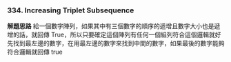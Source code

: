 ### 334. Increasing Triplet Subsequence
**解題思路**
給一個數字陣列，如果其中有三個數字的順序的遞增且數字大小也是遞增的話，就回傳 True，所以只要確定這個陣列有任何一個組列符合這個邏輯就好
先找到最左邊的數字，在用最左邊的數字來找到中間的數字，如果最後的數字能夠符合邏輯就回傳 true